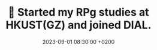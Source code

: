 ---
title: "🔬 Started my RPg studies at HKUST(GZ) and joined DIAL."
date: 2023-09-01 08:30:00 +0200
---